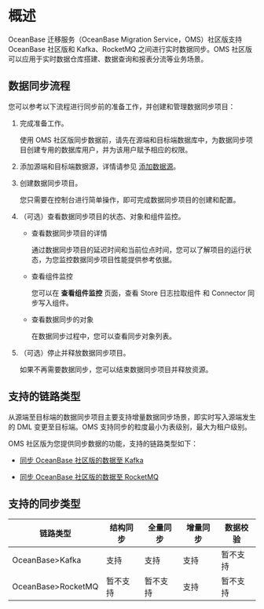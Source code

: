 # 概述

OceanBase 迁移服务（OceanBase Migration Service，OMS）社区版支持 OceanBase 社区版和 Kafka、RocketMQ 之间进行实时数据同步。OMS 社区版可以应用于实时数据仓库搭建、数据查询和报表分流等业务场景。

## 数据同步流程

您可以参考以下流程进行同步前的准备工作，并创建和管理数据同步项目：

1. 完成准备工作。

   使用 OMS 社区版同步数据前，请先在源端和目标端数据库中，为数据同步项目创建专用的数据库用户，并为该用户赋予相应的权限。

2. 添加源端和目标端数据源，详情请参见 [添加数据源](../3.manage-data-sources/1.add-a-data-source/1.add-an-oceanbase-ce-data-source.md)。

3. 创建数据同步项目。

   您只需要在控制台进行简单操作，即可完成数据同步项目的创建和配置。

4. （可选）查看数据同步项目的状态、对象和组件监控。

   * 查看数据同步项目的详情

      通过数据同步项目的延迟时间和当前位点时间，您可以了解项目的运行状态，为您监控数据同步项目性能提供参考依据。

   * 查看组件监控

      您可以在 **查看组件监控** 页面，查看 Store 日志拉取组件 和 Connector 同步写入组件。

   * 查看数据同步的对象

      在数据同步过程中，您可以查看同步对象列表。

5. （可选）停止并释放数据同步项目。

    如果不再需要数据同步，您可以结束数据同步项目并释放资源。

## 支持的链路类型

从源端至目标端的数据同步项目主要支持增量数据同步场景，即实时写入源端发生的 DML 变更至目标端。OMS 支持同步的粒度最小为表级别，最大为租户级别。

OMS 社区版为您提供同步数据的功能，支持的链路类型如下：

* [同步 OceanBase 社区版的数据至 Kafka](../5.data-synchronization/3.create-a-synchronization-project/1.create-a-sync-project-from-oceanbase-to-Kafka.md)
  
* [同步 OceanBase 社区版的数据至 RocketMQ](../5.data-synchronization/3.create-a-synchronization-project/2.create-a-sync-project-from-oceanbase-to-rocketmq.md)

## 支持的同步类型

|链路类型|结构同步|全量同步|增量同步|数据校验|
|---|---|---|---|---|
|OceanBase>Kafka|支持|支持|支持|暂不支持|
|OceanBase>RocketMQ|暂不支持|暂不支持|支持|暂不支持|
